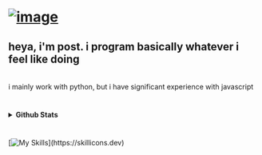 # [![image](https://github.com/Postigic/Postigic/assets/143212308/04c22798-abe9-40df-bd86-6a903497967a)](https://postigic.github.io)

## heya, i'm post. i program basically whatever i feel like doing
<br>
i mainly work with python, but i have significant experience with javascript

#

<details>
  <summary><b>Github Stats</b></summary>
  
  <a href="#">![Github Stats](https://github-readme-stats.vercel.app/api?username=Postigic&show_icons=true&theme=dark&hide_border=true)</a>
  <a href="#">![Top Langs](https://github-readme-stats.vercel.app/api/top-langs/?username=Postigic&layout=compact&theme=dark&hide_border=true)</a>
</details> 

#

[![My Skills](https://skillicons.dev/icons?i=vscode,py,js,html,css,)](https://skillicons.dev)
